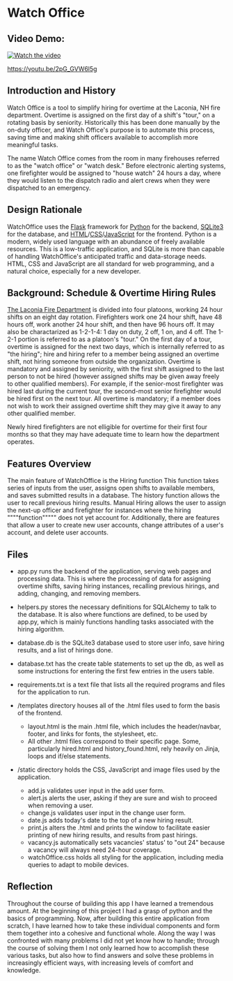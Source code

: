 # Watch Office

## Video Demo:

[![Watch the video](https://img.youtube.com/vi/2pG_GVW6l5g/hqdefault.jpg)](https://www.youtube.com/embed/2pG_GVW6l5g)

https://youtu.be/2pG_GVW6l5g

## Introduction and History

Watch Office is a tool to simplify hiring for overtime at the Laconia, NH fire department. Overtime is assigned on the first day of a shift's "tour," on a rotating basis by seniority. Historically this has been done manually by the on-duty officer, and Watch Office's purpose is to automate this process, saving time and making shift officers available to accomplish more meaningful tasks.

The name Watch Office comes from the room in many firehouses referred to as the "watch office" or "watch desk." Before electronic alerting systems, one firefighter would be assigned to "house watch" 24 hours a day, where they would listen to the dispatch radio and alert crews when they were dispatched to an emergency.  


## Design Rationale

WatchOffice uses the [Flask](https://flask.palletsprojects.com/en/1.1.x/quickstart/) framework for [Python](https://docs.python.org/3/) for the backend, [SQLite3](https://www.sqlite.org/docs.html) for the database, and [HTML](https://html.spec.whatwg.org/)/[CSS](https://www.w3.org/TR/CSS/#css)/[JavaScript](https://developer.mozilla.org/en-US/docs/Web/javascript) for the frontend. Python is a modern, widely used language with an abundance of freely available resources. This is a low-traffic application, and SQLite is more than capable of handling WatchOffice's anticipated traffic and data-storage needs. HTML, CSS and JavaScript are all standard for web programming, and a natural choice, especially for a new developer.


## Background: Schedule & Overtime Hiring Rules

[The Laconia Fire Department](https://www.laconianh.gov/1002/Fire-Department) is divided into four platoons, working 24 hour shifts on an eight day rotation. Firefighters work one 24 hour shift, have 48 hours off, work another 24 hour shift, and then have 96 hours off. It may also be charactarized as 1-2-1-4: 1 day on duty, 2 off, 1 on, and 4 off. The 1-2-1 portion is referred to as a platoon's "tour." On the first day of a tour, overtime is assigned for the next two days, which is internally referred to as "the hiring"; hire and hiring refer to a member being assigned an overtime shift, not hiring someone from outside the organization. Overtime is mandatory and assigned by seniority, with the first shift assigned to the last person to not be hired (however assigned shifts may be given away freely to other qualified members). For example, if the senior-most firefighter was hired last during the current tour, the second-most senior firefighter would be hired first on the next tour. All overtime is mandatory; if a member does not wish to work their assigned overtime shift they may give it away to any other qualified member.

Newly hired firefighters are not elligible for overtime for their first four months so that they may have adequate time to learn how the department operates.  

## Features Overview

The main feature of WatchOffice is the Hiring function This function takes series of inputs from the user, assigns open shifts to available members, and saves submitted results in a database. The history function allows the user to recall previous hiring results. Manual Hiring allows the user to assign the next-up officer and firefighter for instances where the hiring """"function""""" does not yet account for. Additionally, there are features that allow a user to create new user accounts, change attributes of a user's account, and delete user accounts.  

## Files

- app.py runs the backend of the application, serving web pages and processing data. This is where the processing of data for assigning overtime shifts, saving hiring instances, recalling previous hirings, and adding, changing, and removing members.

- helpers.py stores the necessary definitions for SQLAlchemy to talk to the database. It is also where functions are defined, to be used by app.py, which is mainly functions handling tasks associated with the hiring algorithm.

- database.db is the SQLite3 database used to store user info, save hiring results, and a list of hirings done.

- database.txt has the create table statements to set up the db, as well as some instructions for entering the first few entries in the users table.

- requirements.txt is a text file that lists all the required programs and files for the application to run.

- /templates directory houses all of the .html files used to form the basis of the frontend.
    - layout.html is the main .html file, which includes the header/navbar, footer, and links for fonts, the stylesheet, etc.
    - All other .html files correspond to their specific page. Some, particularly hired.html and history_found.html, rely heavily on Jinja, loops and if/else statements.

- /static directory holds the CSS, JavaScript and image files used by the application.
    - add.js validates user input in the add user form.
    - alert.js alerts the user, asking if they are sure and wish to proceed when removing a user.
    - change.js validates user input in the change user form.
    - date.js adds today's date to the top of a new hiring result.
    - print.js alters the .html and prints the window to facilitate easier printing of new hiring results, and results from past hirings.
    - vacancy.js automatically sets vacancies' status' to "out 24" because a vacancy will always need 24-hour coverage.
    - watchOffice.css holds all styling for the application, including media queries to adapt to mobile devices.
    

## Reflection

Throughout the course of building this app I have learned a tremendous amount. At the beginning of this project I had a grasp of python and the basics of programming. Now, after building this entire application from scratch, I have learned how to take these individual components and form them together into a cohesive and functional whole. Along the way I was confronted with many problems I did not yet know how to handle; through the course of solving them I not only learned how to accomplish these various tasks, but also how to find answers and solve these problems in increasingly efficient ways, with increasing levels of comfort and knowledge.

